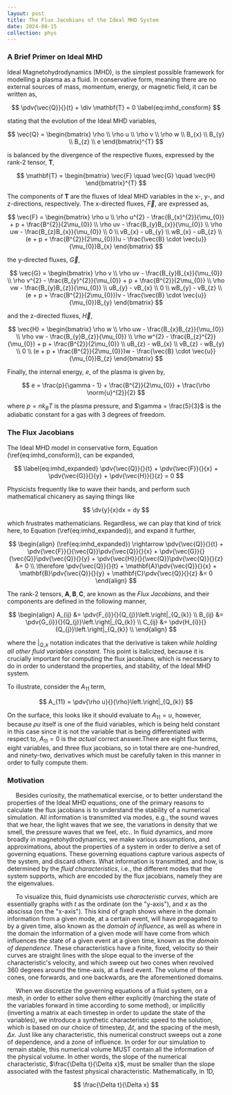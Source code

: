 ```yaml
---
layout: post
title: The Flux Jacobians of the Ideal MHD System 
date: 2024-08-15
collection: phys
---
```

### A Brief Primer on Ideal MHD
Ideal Magnetohydrodynamics (MHD), is the simplest possible framework for modelling a plasma as a fluid. In conservative form, meaning there are no external sources of mass, momentum, energy, or magnetic field, it can be written as,

$$
\pdv{\vec{Q}}{}{t} + \div \mathbf{T} = 0
\label{eq:imhd_consform}
$$

stating that the evolution of the Ideal MHD variables, 

$$
\vec{Q} = \begin{bmatrix}
\rho \\ 
\rho u \\
\rho v \\
\rho w \\
B_{x} \\
B_{y} \\
B_{z} \\
e
\end{bmatrix}^{T}
$$

is balanced by the divergence of the respective fluxes, expressed by the rank-2 tensor, $\mathbf{T}$,

$$
\mathbf{T} = \begin{bmatrix}
\vec{F} \quad \vec{G} \quad \vec{H} 
\end{bmatrix}^{T}
$$

The components of $\mathbf{T}$ are the fluxes of Ideal MHD variables in the x-, y-, and z-directions, respectively. The x-directed fluxes, $\vec{F}$, are expressed as,

$$
\vec{F} = \begin{bmatrix}
\rho u \\ 
\rho u^{2} - \frac{B_{x}^{2}}{\mu_{0}} + p + \frac{B^{2}}{2\mu_{0}} \\
\rho uv - \frac{B_{y}B_{x}}{\mu_{0}} \\
\rho uw - \frac{B_{z}B_{x}}{\mu_{0}} \\
0 \\
vB_{x} - uB_{y} \\
wB_{x} - uB_{z} \\
(e + p + \frac{B^{2}}{2\mu_{0}})u - \frac{\vec{B} \cdot \vec{u}}{\mu_{0}}B_{x}
\end{bmatrix}
$$

the y-directed fluxes, $\vec{G}$, 

$$
\vec{G} = \begin{bmatrix}
\rho v \\ 
\rho uv - \frac{B_{y}B_{x}}{\mu_{0}} \\
\rho v^{2} - \frac{B_{y}^{2}}{\mu_{0}} + p + \frac{B^{2}}{2\mu_{0}} \\
\rho vw - \frac{B_{y}B_{z}}{\mu_{0}} \\
uB_{y} - vB_{x} \\
0 \\
wB_{y} - vB_{z} \\
(e + p + \frac{B^{2}}{2\mu_{0}})v - \frac{\vec{B} \cdot \vec{u}}{\mu_{0}}B_{y}
\end{bmatrix}
$$

and the z-directed fluxes, $\vec{H}$,

$$
\vec{H} = \begin{bmatrix}
\rho w \\ 
\rho uw - \frac{B_{x}B_{z}}{\mu_{0}} \\
\rho vw - \frac{B_{y}B_{z}}{\mu_{0}} \\
\rho w^{2} - \frac{B_{z}^{2}}{\mu_{0}} + p + \frac{B^{2}}{2\mu_{0}} \\
uB_{z} - wB_{x} \\
vB_{z} - wB_{y} \\
0 \\
(e + p + \frac{B^{2}}{2\mu_{0}})w - \frac{\vec{B} \cdot \vec{u}}{\mu_{0}}B_{z}
\end{bmatrix}
$$

Finally, the internal energy, $e$, of the plasma is given by,

$$
e = \frac{p}{\gamma - 1} + \frac{B^{2}}{2\mu_{0}} + \frac{\rho \norm{u}^{2}}{2}
$$

where $p = nk_{B}T$ is the plasma pressure, and $\gamma = \frac{5}{3}$ is the adiabatic constant for a gas with 3 degrees of freedom.  

### The Flux Jacobians
The Ideal MHD model in conservative form, Equation (\ref{eq:imhd_consform}), can  be expanded,

$$
\label{eq:imhd_expanded}
\pdv{\vec{Q}}{}{t} + \pdv{\vec{F}}{}{x} + \pdv{\vec{G}}{}{y} + \pdv{\vec{H}}{}{z} = 0
$$

Physicists frequently like to wave their hands, and perform such mathematical chicanery as saying things like 

$$
\dv{y}{x}dx = dy
$$

which frustrates mathematicians. Regardless, we can play that kind of trick here, to Equation (\ref{eq:imhd_expanded}), and expand it further,

$$
\begin{align}
(\ref{eq:imhd_expanded}) \rightarrow \pdv{\vec{Q}}{}{t} + \pdv{\vec{F}}{}{\vec{Q}}\pdv{\vec{Q}}{}{x} + \pdv{\vec{G}}{}{\vec{Q}}\pdv{\vec{Q}}{}{y} + \pdv{\vec{H}}{}{\vec{Q}}\pdv{\vec{Q}}{}{z} &= 0 \\
\therefore \pdv{\vec{Q}}{}{t} + \mathbf{A}\pdv{\vec{Q}}{}{x} + \mathbf{B}\pdv{\vec{Q}}{}{y} + \mathbf{C}\pdv{\vec{Q}}{}{z} &= 0
\end{align}
$$

The rank-2 tensors, $\mathbf{A}, \mathbf{B}, \mathbf{C}$, are known as the $\textit{Flux Jacobians}$, and their components are defined in the following manner,

$$
\begin{align}
A_{ij} &= \pdv{F_{i}}{}{Q_{j}}\left.\right|_{Q_{k}} \\
B_{ij} &= \pdv{G_{i}}{}{Q_{j}}\left.\right|_{Q_{k}} \\
C_{ij} &= \pdv{H_{i}}{}{Q_{j}}\left.\right|_{Q_{k}} \\
\end{align}
$$

where the $\left.\right|_{Q\_{k}}$ notation indicates that the derivative is taken *while holding all other fluid variables constant*. 
This point is italicized, because it is crucially important for computing the flux jacobians, which is necessary to do in order to understand the properties, and stability, of the Ideal MHD system. 

To illustrate, consider the $A_{11}$ term,

$$
A_{11} = \pdv{\rho u}{}{\rho}\left.\right|_{Q_{k}}
$$

On the surface, this looks like it should evaluate to $A_{11} = u$, however, because $\rho u$ itself is one of the fluid variables, which is being held constant in this case since it is not the variable that is being differentiated with respect to, $A_{11} = 0$ is the *actual* correct answer.There are eight flux terms, eight variables, and three flux jacobians, so in total there are one-hundred, and ninety-two, derivatives which must be carefully taken in this manner in order to fully compute them. 

### Motivation
&nbsp;&nbsp;&nbsp;&nbsp; Besides curiosity, the mathematical exercise, or to better understand the properties of the Ideal MHD equations, one of the primary reasons to calculate the flux jacobians is to understand the stability of a numerical simulation. All information is transmitted via modes, e.g., the sound waves that we hear, the light waves that we see, the variations in density that we smell, the pressure waves that we feel, etc.. In fluid dynamics, and more broadly in magnetohydrodynamics, we make various assumptions, and approximations, about the properties of a system in order to derive a set of governing equations. These governing equations capture various aspects of the system, and discard others. What information is transmitted, and how, is determined by the *fluid characteristics*, i.e., the different modes that the system supports, which are encoded by the flux jacobians, namely they are the eigenvalues. 

&nbsp;&nbsp;&nbsp;&nbsp; To visualize this, fluid dynamicists use *characteristic curves*, which are essentially graphs with $t$ as the ordinate (on the "y-axis"), and $x$ as the abscissa (on the "x-axis"). This kind of graph shows where in the domain information from a given mode, at a certain event, will have propagated to by a given time, also known as the *domain of influence*, as well as where in the domain the information of a given mode will have come from which influences the state of a given event at a given time, known as the *domain of dependence*. These characteristics have a finite, fixed, velocity so their curves are straight lines with the slope equal to the inverse of the characteristic's velocity, and which sweep out two cones when revolved 360 degrees around the time-axis, at a fixed event. The volume of these cones, one forwards, and one backwards, are the aforementioned domains.        

&nbsp;&nbsp;&nbsp;&nbsp; When we discretize the governing equations of a fluid system, on a mesh, in order to either solve them either explicitly (marching the state of the variables forward in time according to some method), or implicitly (inverting a matrix at each timestep in order to update the state of the variables), we introduce a synthetic characteristic speed to the solution, which is based on our choice of timestep, $\Delta t$, and the spacing of the mesh, $\Delta x$. Just like any characteristic, this numerical construct sweeps out a zone of dependence, and a zone of influence. In order for our simulation to remain stable, this numerical volume MUST contain all the information of the physical volume. In other words, the slope of the numerical characteristic, $\frac{\Delta t}{\Delta x}$, must be smaller than the slope associated with the fastest physical characteristic. Mathematically, in 1D,    

$$
\frac{\Delta t}{\Delta x} 
$$